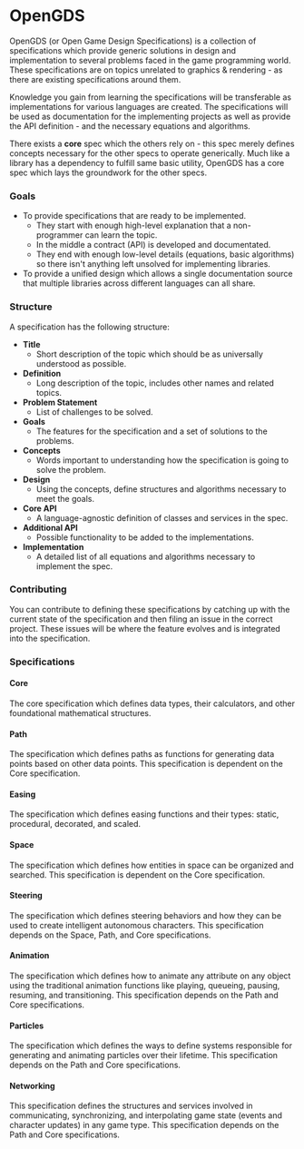 # OpenGDS

OpenGDS (or Open Game Design Specifications) is a collection of specifications which provide generic solutions in design and implementation to several problems faced in the game programming world. These specifications are on topics unrelated to graphics & rendering - as there are existing specifications around them.

Knowledge you gain from learning the specifications will be transferable as implementations for various languages are created. The specifications will be used as documentation for the implementing projects as well as provide the API definition - and the necessary equations and algorithms.

There exists a **core** spec which the others rely on - this spec merely defines concepts necessary for the other specs to operate generically. Much like a library has a dependency to fulfill same basic utility, OpenGDS has a core spec which lays the groundwork for the other specs.

### Goals

- To provide specifications that are ready to be implemented. 
  - They start with enough high-level explanation that a non-programmer can learn the topic.
  - In the middle a contract (API) is developed and documentated.
  - They end with enough low-level details (equations, basic algorithms) so there isn't anything left unsolved for implementing libraries.
- To provide a unified design which allows a single documentation source that multiple libraries across different languages can all share.


### Structure

A specification has the following structure:

- **Title**
  - Short description of the topic which should be as universally understood as possible.
- **Definition**
  - Long description of the topic, includes other names and related topics.
- **Problem Statement** 
  - List of challenges to be solved.
- **Goals** 
  - The features for the specification and a set of solutions to the problems.
- **Concepts** 
  - Words important to understanding how the specification is going to solve the problem.
- **Design** 
  - Using the concepts, define structures and algorithms necessary to meet the goals.
- **Core API**
  - A language-agnostic definition of classes and services in the spec.
- **Additional API**
  - Possible functionality to be added to the implementations.
- **Implementation**
  - A detailed list of all equations and algorithms necessary to implement the spec.

### Contributing

You can contribute to defining these specifications by catching up with the current state of the specification and then filing an issue in the correct project. These issues will be where the feature evolves and is integrated into the specification.

### Specifications

#### Core

The core specification which defines data types, their calculators, and other foundational mathematical structures.

#### Path

The specification which defines paths as functions for generating data points based on other data points. This specification is dependent on the Core specification.

#### Easing

The specification which defines easing functions and their types: static, procedural, decorated, and scaled.

#### Space

The specification which defines how entities in space can be organized and searched. This specification is dependent on the Core specification.

#### Steering

The specification which defines steering behaviors and how they can be used to create intelligent autonomous characters. This specification depends on the Space, Path, and Core specifications.

#### Animation

The specification which defines how to animate any attribute on any object using the traditional animation functions like playing, queueing, pausing, resuming, and transitioning. This specification depends on the Path and Core specifications.

#### Particles

The specification which defines the ways to define systems responsible for generating and animating particles over their lifetime. This specification depends on the Path and Core specifications.

#### Networking

This specification defines the structures and services involved in communicating, synchronizing, and interpolating game state (events and character updates) in any game type. This specification depends on the Path and Core specifications.

